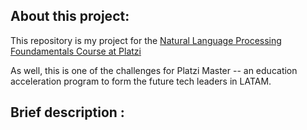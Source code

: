 <h2> About this project: </h2>

This repository is my project for the [Natural Language Processing Foundamentals Course at Platzi](https://platzi.com/clases/python-lenguaje-natural/)

As well, this is one of the challenges for Platzi Master -- an education acceleration program to form the future tech leaders in LATAM.

<h2> Brief description : </h2>
